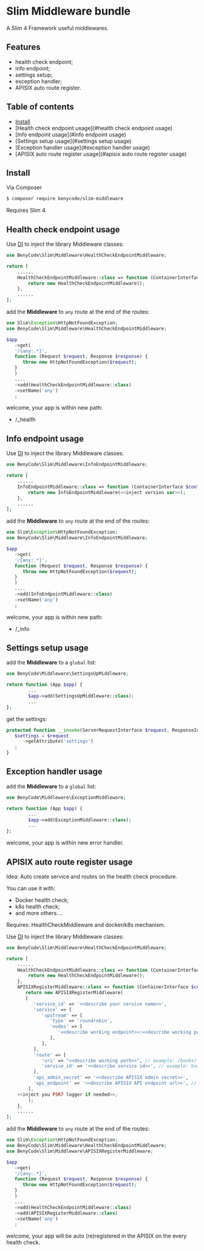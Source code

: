 # Slim Middleware bundle

A Slim 4 Framework useful middlewares.

## Features

- health check endpoint;
- info endpoint;
- settings setup;
- exception handler;
- APISIX auto route register.

## Table of contents

- [Install](#install)
- [Health check endpoint usage](#health check endpoint usage)
- [Info endpoint usage](#info endpoint usage)
- [Settings setup usage](#settings setup usage)
- [Exception handler usage](#exception handler usage)
- [APISIX auto route register usage](#apisix auto route register usage)

## Install

Via Composer

``` bash
$ composer require benycode/slim-middleware
```

Requires Slim 4.

## Health check endpoint usage

Use [DI](https://www.slimframework.com/docs/v4/concepts/di.html) to inject the library Middleware classes:

```php
use BenyCode\Slim\Middleware\HealthCheckEndpointMiddleware;

return [
    ......
    HealthCheckEndpointMiddleware::class => function (ContainerInterface $container) {
        return new HealthCheckEndpointMiddleware();
    },
    ......
];
```

add the **Middleware** to `any` route at the end of the routes:

```php
use Slim\Exception\HttpNotFoundException;
use BenyCode\Slim\Middleware\HealthCheckEndpointMiddleware;

$app
   ->get(
   '/{any:.*}',
   function (Request $request, Response $response) {
      throw new HttpNotFoundException($request);
   }
   )
   ....
   ->add(HealthCheckEndpointMiddleware::class)
   ->setName('any')
   ;
```

welcome, your app is within new path:
- /_health

## Info endpoint usage

Use [DI](https://www.slimframework.com/docs/v4/concepts/di.html) to inject the library Middleware classes:

```php
use BenyCode\Slim\Middleware\InfoEndpointMiddleware;

return [
    ......
    InfoEndpointMiddleware::class => function (ContainerInterface $container) {
        return new InfoEndpointMiddleware(<<inject version var>>);
    },
    ......
];
```

add the **Middleware** to `any` route at the end of the routes:

```php
use Slim\Exception\HttpNotFoundException;
use BenyCode\Slim\Middleware\InfoEndpointMiddleware;

$app
   ->get(
   '/{any:.*}',
   function (Request $request, Response $response) {
      throw new HttpNotFoundException($request);
   }
   )
   ....
   ->add(InfoEndpointMiddleware::class)
   ->setName('any')
   ;
```

welcome, your app is within new path:
- /_info

## Settings setup usage

add the **Middleware** to a `global` list:

```php
use BenyCode\Middleware\SettingsUpMiddleware;

return function (App $app) {
        ...
        $app->add(SettingsUpMiddleware::class);
        ...
};
```

get the settings:

```php
protected function __invoke(ServerRequestInterface $request, ResponseInterface $response): ResponseInterface {
   $settings = $request
      ->getAttribute('settings')
   ;
}
```

## Exception handler usage

add the **Middleware** to a `global` list:

```php
use BenyCode\Middleware\ExceptionMiddleware;

return function (App $app) {
        ...
        $app->add(ExceptionMiddleware::class);
        ...
};
```

welcome, your app is within new error handler.

## APISIX auto route register usage

Idea: Auto create service and routes on the health check procedure.

You can use it with:
- Docker health check;
- k8s health check;
- and more others....

Requires: HealthCheckMiddleware and docker/k8s mechanism.

Use [DI](https://www.slimframework.com/docs/v4/concepts/di.html) to inject the library Middleware classes:

```php
use BenyCode\Slim\Middleware\HealthCheckEndpointMiddleware;

return [
    ......
    HealthCheckEndpointMiddleware::class => function (ContainerInterface $container) {
        return new HealthCheckEndpointMiddleware();
    },
    APISIXRegisterMiddleware::class => function (ContainerInterface $container) {
       return new APISIXRegisterMiddleware(
       [
          'service_id' => '<<describe your service name>>',
          'service' => [
             'upstream' => [
                'type' => 'roundrobin',
                'nodes' => [
                   '<<describe working endpoint>>:<<describe working port>>' => 1, // example: books-microservice:80
                ],
             ],
          ],
          'route' => [
             'uri' => "<<describe working path>>", // example: /books/*
             'service_id' => '<<describe service id>>', // example: books-microservice
          ],
          'api_admin_secret' => '<<describe APISIX admin secret>>',
          'api_endpoint' => '<<describe APISIX API endpoint url>>', // example: http://api-gateway:9180
        ],
	<<inject you PSR7 logger if needed>>,
        );
    },
    ......
];
```

add the **Middleware** to `any` route at the end of the routes:

```php
use Slim\Exception\HttpNotFoundException;
use BenyCode\Slim\Middleware\HealthCheckEndpointMiddleware;
use BenyCode\Slim\Middleware\APISIXRegisterMiddleware;

$app
   ->get(
   '/{any:.*}',
   function (Request $request, Response $response) {
      throw new HttpNotFoundException($request);
   }
   )
   ....
   ->add(HealthCheckEndpointMiddleware::class)
   ->add(APISIXRegisterMiddleware::class)
   ->setName('any')
   ;
```

welcome, your app will be auto (re)registered in the APISIX on the every health check.
